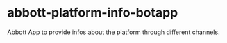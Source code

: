 # abbott-platform-info-botapp
Abbott App to provide infos about the platform through different channels.

